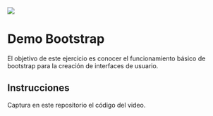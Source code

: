 <img src="img/lotto.jpg">

# Demo Bootstrap

El objetivo de este ejercicio es conocer el funcionamiento básico de bootstrap para la creación de interfaces de usuario.

## Instrucciones

Captura en este repositorio el código del video.
